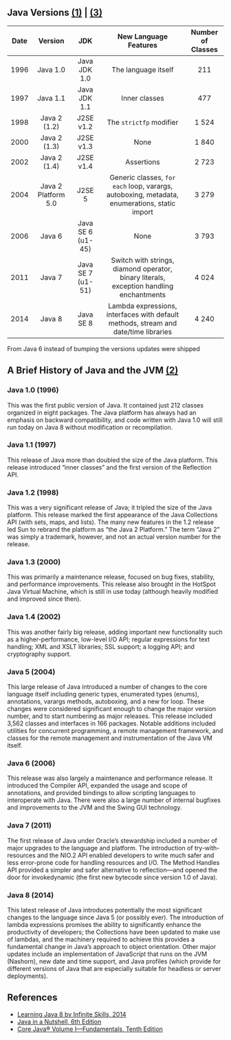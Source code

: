 
## Java Versions [(1)][1] | [(3)][3]

| Date |       Version         |         JDK        | New Language Features   | Number of Classes |
|:----:|:---------------------:|:------------------:|:-----------------------:|:-----------------:|
| 1996 |        Java 1.0       |  Java JDK 1.0      | The language itself     |      211          |
| 1997 |        Java 1.1       |  Java JDK 1.1      |     Inner classes       |      477          |
| 1998 |        Java 2 (1.2)   |  J2SE v1.2         | The `strictfp` modifier |     1 524         |
| 2000 |        Java 2 (1.3)   |  J2SE v1.3         |           None          |     1 840         |
| 2002 |        Java 2 (1.4)   |  J2SE v1.4         |       Assertions        |     2 723         |
| 2004 | Java 2 Platform 5.0   |  J2SE 5            | Generic classes, `for each` loop, varargs, autoboxing, metadata, enumerations, static import |       3 279          |
| 2006 |        Java 6         |  Java SE 6 (u1-45) |           None          |     3 793         |
| 2011 |        Java 7         |  Java SE 7 (u1-51) | Switch with strings, diamond operator, binary literals, exception handling enchantments |      4 024         |
| 2014 |        Java 8         |  Java SE 8         | Lambda expressions, interfaces with default  methods, stream and date/time libraries |      4 240         |


From Java 6 instead of bumping the versions updates were shipped

## A Brief History of Java and the JVM [(2)][2]

### Java 1.0 (1996)
This was the first public version of Java. It contained just 212 classes organized in eight packages. The Java platform has always had an emphasis on backward compatibility,  and code written with Java 1.0 will still run today on Java 8 without modification or recompilation.

### Java 1.1 (1997)
This release of Java more than doubled the size of the Java platform. This release introduced “inner classes” and the first version of the Reflection API.

### Java 1.2 (1998)
This was a very significant release of Java; it tripled the size of the Java platform. This release marked the first appearance of the Java Collections API (with sets, maps, and lists). The many new features in the 1.2 release led Sun to rebrand the platform as “the Java 2 Platform.” The term “Java 2” was simply a trademark, however, and not an actual version number for the release.

### Java 1.3 (2000)
This was primarily a maintenance release, focused on bug fixes, stability, and performance improvements. This release also brought in the HotSpot Java Virtual Machine, which is still in use today (although heavily modified and improved since then).

### Java 1.4 (2002)
This was another fairly big release, adding important new functionality such as a higher-performance, low-level I/O API; regular expressions for text handling; XML and XSLT libraries; SSL support; a logging API; and cryptography support.

### Java 5 (2004)
This large release of Java introduced a number of changes to the core language itself including generic types, enumerated types (enums), annotations, varargs methods, autoboxing, and a new for loop. These changes were considered significant enough to change the major version number, and to start numbering as major releases. This release included 3,562 classes and interfaces in 166 packages. Notable additions included utilities for concurrent programming, a remote management framework, and classes for the remote management and instrumentation of the Java VM itself.

### Java 6 (2006)
This release was also largely a maintenance and performance release. It introduced the Compiler API, expanded the usage and scope of annotations, and provided bindings to allow scripting languages to interoperate with Java. There were also a large number of internal bugfixes and improvements to the JVM and the Swing GUI technology.

### Java 7 (2011)
The first release of Java under Oracle’s stewardship included a number of major upgrades to the language and platform. The introduction of try-with-resources and the NIO.2 API enabled developers to write much safer and less error-prone code for handling resources and I/O. The Method Handles API provided a simpler and safer alternative to reflection—and opened the door for invokedynamic (the first new bytecode since version 1.0 of Java).

### Java 8 (2014)
This latest release of Java introduces potentially the most significant changes to the language since Java 5 (or possibly ever). The introduction of lambda expressions promises the ability to significantly enhance the productivity of developers; the Collections have been updated to make use of lambdas, and the machinery required to achieve this provides a fundamental change in Java’s approach to object orientation. Other major updates include an implementation of JavaScript that runs on the JVM (Nashorn), new date and time support, and Java profiles (which provide for different versions of Java that are especially suitable for headless or server deployments).

## References

- [Learning Java 8 by Infinite Skills, 2014][1]
- [Java in a Nutshell, 6th Edition][2]
- [Core Java® Volume I—Fundamentals, Tenth Edition][3]

[1]: http://www.infiniteskills.com/training/learning-java-8.html
[2]: http://shop.oreilly.com/product/0636920030775.do (Java in a Nutshell, 6th Edition)
[3]: http://www.amazon.com/Core-Volume-I-Fundamentals-Edition-Series/dp/0134177304
